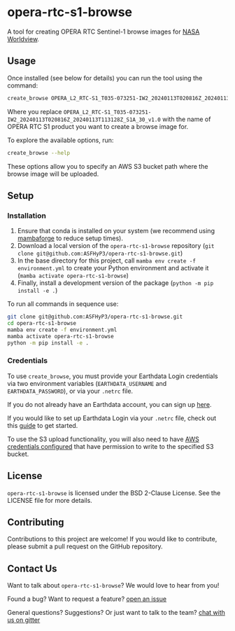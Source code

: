 # opera-rtc-s1-browse

A tool for creating OPERA RTC Sentinel-1 browse images for [NASA Worldview](https://worldview.earthdata.nasa.gov).

## Usage
Once installed (see below for details) you can run the tool using the command:
```bash
create_browse OPERA_L2_RTC-S1_T035-073251-IW2_20240113T020816Z_20240113T113128Z_S1A_30_v1.0
```
Where you replace `OPERA_L2_RTC-S1_T035-073251-IW2_20240113T020816Z_20240113T113128Z_S1A_30_v1.0` with the name of OPERA RTC S1 product you want to create a browse image for.

To explore the available options, run:
```bash
create_browse --help
```
These options allow you to specify an AWS S3 bucket path where the browse image will be uploaded.

## Setup
### Installation
1. Ensure that conda is installed on your system (we recommend using [mambaforge](https://github.com/conda-forge/miniforge#mambaforge) to reduce setup times).
2. Download a local version of the `opera-rtc-s1-browse` repository (`git clone git@github.com:ASFHyP3/opera-rtc-s1-browse.git`)
3. In the base directory for this project, call `mamba env create -f environment.yml` to create your Python environment and activate it (`mamba activate opera-rtc-s1-browse`)
4. Finally, install a development version of the package (`python -m pip install -e .`)

To run all commands in sequence use:
```bash
git clone git@github.com:ASFHyP3/opera-rtc-s1-browse.git
cd opera-rtc-s1-browse
mamba env create -f environment.yml
mamba activate opera-rtc-s1-browse
python -m pip install -e .
```

### Credentials
To use `create_browse`, you must provide your Earthdata Login credentials via two environment variables (`EARTHDATA_USERNAME` and `EARTHDATA_PASSWORD`), or via your `.netrc` file.

If you do not already have an Earthdata account, you can sign up [here](https://urs.earthdata.nasa.gov/home).

If you would like to set up Earthdata Login via your `.netrc` file, check out this [guide](https://harmony.earthdata.nasa.gov/docs#getting-started) to get started.

To use the S3 upload functionality, you will also need to have [AWS credentials configured](https://docs.aws.amazon.com/cli/latest/userguide/cli-configure-files.html) that have permission to write to the specified S3 bucket.

## License
`opera-rtc-s1-browse` is licensed under the BSD 2-Clause License. See the LICENSE file for more details.

## Contributing
Contributions to this project are welcome! If you would like to contribute, please submit a pull request on the GitHub repository.

## Contact Us
Want to talk about `opera-rtc-s1-browse`? We would love to hear from you!

Found a bug? Want to request a feature?
[open an issue](https://github.com/ASFHyP3/opera-rtc-s1-browse/issues/new)

General questions? Suggestions? Or just want to talk to the team?
[chat with us on gitter](https://gitter.im/ASFHyP3/community)
